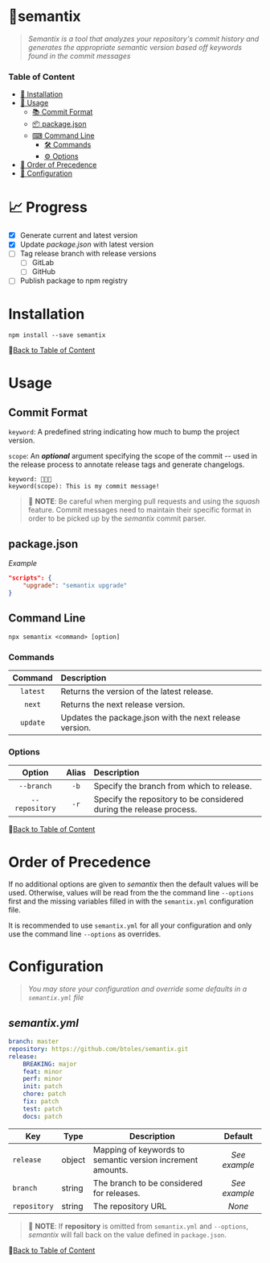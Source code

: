 # 🌠semantix
> *Semantix is a tool that analyzes your repository's commit history and generates the appropriate semantic version based off keywords found in the commit messages*
### Table of Content
- [🚀 Installation](#installation)
- [🔨 Usage](#usage)
    - [📚 Commit Format](#commit-format)
    - [📦 package.json](#packagejson)
    - [⌨ Command Line](#command-line)
        - [🛠 Commands](#commands)
        - [⚙ Options](#options)
- [🌈 Order of Precedence](#order-of-precedence)
- [📂 Configuration](#configuration)
# 📈 Progress
- [x] Generate current and latest version
- [x] Update *package.json* with latest version
- [ ] Tag release branch with release versions
    - [ ] GitLab
    - [ ] GitHub
- [ ] Publish package to npm registry

# Installation
```
npm install --save semantix
```
📃[Back to Table of Content](#table-of-content)
# Usage
## Commit Format
`keyword`: A predefined string indicating how much to bump the project version.

`scope`: An ***optional*** argument specifying the scope of the commit -- used in the release process to annotate release tags and generate changelogs.

```
keyword: 🍔🥓🍟
keyword(scope): This is my commit message!
```

> 🚨 **NOTE**: Be careful when merging pull requests and using the *squash* feature.  Commit messages need to maintain their specific format in order to be picked up by the *semantix* commit parser.

## package.json
*Example*
```json
"scripts": {
    "upgrade": "semantix upgrade" 
}
```
## Command Line
```
npx semantix <command> [option]
```

### Commands
|Command|Description|
|:----:|:-----|
|`latest`|Returns the version of the latest release.|
|`next`|Returns the next release version.|
|`update`|Updates the package.json with the next release version.|

### Options
|Option|Alias|Description|
|:----:|:-----:|:---|
|`--branch`|`-b`|Specify the branch from which to release.|
|`--repository`|`-r`|Specify the repository to be considered during the release process. 

📃[Back to Table of Content](#table-of-content)

# Order of Precedence
If no additional options are given to *semantix* then the default values will be used. Otherwise, values will be read from the the command line `--options` first and the missing variables filled in with the `semantix.yml` configuration file.  

It is recommended to use `semantix.yml` for all your configuration and only use the command line `--options` as overrides.


# Configuration
> *You may store your configuration and override some defaults in a `semantix.yml` file*
## *semantix.yml*
```yml
branch: master
repository: https://github.com/btoles/semantix.git
release:
    BREAKING: major
    feat: minor
    perf: minor
    init: patch
    chore: patch
    fix: patch
    test: patch
    docs: patch
```
|Key|Type|Description|Default
|---|----|----|:---:|
|`release`|object|Mapping of keywords to semantic version increment amounts.|*See example*
|`branch`|string|The branch to be considered for releases.|*See example*
|`repository`|string|The repository URL|*None*

> 🚨 **NOTE**: If **repository** is omitted from `semantix.yml` and `--options`, *semantix* will fall back on the value defined in `package.json`.

📃[Back to Table of Content](#table-of-content)